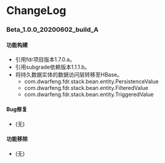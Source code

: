 # ChangeLog

### Beta_1.0.0_20200602_build_A

#### 功能构建

- 引用fdr项目版本1.7.0.a。
- 引用subgrade依赖版本1.1.1.b。
- 将持久数据实体的数据访问层转移至HBase。
  - com.dwarfeng.fdr.stack.bean.entity.PersistenceValue
  - com.dwarfeng.fdr.stack.bean.entity.FilteredValue
  - com.dwarfeng.fdr.stack.bean.entity.TriggeredValue

#### Bug修复

- (无)

#### 功能移除

- (无)
